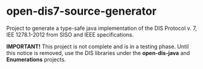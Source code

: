 # open-dis7-source-generator
Project to generate a type-safe java implementation of the DIS Protocol v. 7, IEE 1278.1-2012 from SISO and IEEE specifications.

**IMPORTANT!**  This project is not complete and is in a testing phase.  Until this notice is removed, use the DIS libraries under the **open-dis-java** and **Enumerations** projects.
